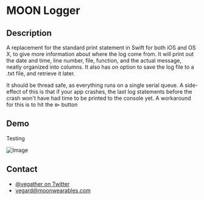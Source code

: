 # MOON Logger

## Description

A replacement for the standard print statement in Swift for both iOS and OS X, to give 
more information about where the log come from. It will print out the date and time, 
line number, file, function, and the actual message, neatly organized into columns. 
It also has on option to save the log file to a .txt file, and retrieve it later.

It should be thread safe, as everything runs on a single serial queue. A side-effect of
this is that if your app crashes, the last log statements before the crash won't have had
time to be printed to the console yet. A workaround for this is to hit the ⧐ button


## Demo

Testing

![Image](http://imgur.com/qluneiY.png)

## Contact

- [@vegather on Twitter](http://www.twitter.com/vegather)
- [vegard@moonwearables.com](mailto:vegard@moonwearables.com)

  